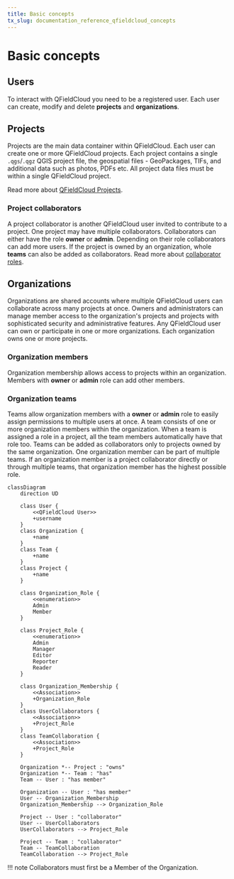 ```yaml
---
title: Basic concepts
tx_slug: documentation_reference_qfieldcloud_concepts
---
```


# Basic concepts

## Users

To interact with QFieldCloud you need to be a registered user. Each user can create, modify and delete **projects** and **organizations**.

## Projects

Projects are the main data container within QFieldCloud.
Each user can create one or more QFieldCloud projects.
Each project contains a single `.qgs`/`.qgz` QGIS project file, the geospatial files - GeoPackages, TIFs, and additional data such as photos, PDFs etc.
All project data files must be within a single QFieldCloud project.

Read more about [QFieldCloud Projects](./projects.md).

### Project collaborators

A project collaborator is another QFieldCloud user invited to contribute to a project.
One project may have multiple collaborators.
Collaborators can either have the role **owner** or **admin**. Depending on their role collaborators can add more users.
If the project is owned by an organization, whole **teams** can also be added as collaborators.
Read more about [collaborator roles](permissions.md).

## Organizations

Organizations are shared accounts where multiple QFieldCloud users can collaborate across many projects at once.
Owners and administrators can manage member access to the organization's projects and projects with sophisticated security and administrative features.
Any QFieldCloud user can own or participate in one or more organizations.
Each organization owns one or more projects.

### Organization members

Organization membership allows access to projects within an organization.
Members with **owner** or **admin** role can add other members.

### Organization teams

Teams allow organization members with a **owner** or **admin** role to easily assign permissions to multiple users at once.
A team consists of one or more organization members within the organization.
When a team is assigned a role in a project, all the team members automatically have that role too.
Teams can be added as collaborators only to projects owned by the same organization.
One organization member can be part of multiple teams.
If an organization member is a project collaborator directly or through multiple teams, that organization member has the highest possible role.

``` mermaid
classDiagram
    direction UD

    class User {
        <<QFieldCloud User>>
        +username
    }
    class Organization {
        +name
    }
    class Team {
        +name
    }
    class Project {
        +name
    }

    class Organization_Role {
        <<enumeration>>
        Admin
        Member
    }

    class Project_Role {
        <<enumeration>>
        Admin
        Manager
        Editor
        Reporter
        Reader
    }

    class Organization_Membership {
        <<Association>>
        +Organization_Role
    }
    class UserCollaborators {
        <<Association>>
        +Project_Role
    }
    class TeamCollaboration {
        <<Association>>
        +Project_Role
    }

    Organization *-- Project : "owns"
    Organization *-- Team : "has"
    Team -- User : "has member"

    Organization -- User : "has member"
    User -- Organization_Membership
    Organization_Membership --> Organization_Role

    Project -- User : "collaborator"
    User -- UserCollaborators
    UserCollaborators --> Project_Role

    Project -- Team : "collaborator"
    Team -- TeamCollaboration
    TeamCollaboration --> Project_Role

```

!!! note
    Collaborators must first be a Member of the Organization.
